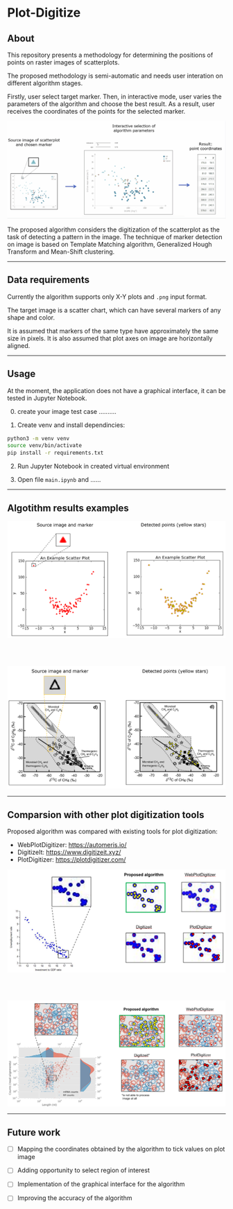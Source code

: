 # Plot-Digitize

## About

This repository presents a methodology for determining the positions of points on raster images of scatterplots.


The proposed methodology is semi-automatic and needs user interation on different algorithm stages.


Firstly, user select target marker. Then, in interactive mode, user varies the parameters of the algorithm and choose the best result.
As a result, user receives the coordinates of the points for the selected marker.


![](./readme_images/about.gif)



The proposed algorithm considers the digitization of the scatterplot as the task of detecting a pattern in the image.
The technique of marker detection on image is based on Template Matching algorithm, Generalized Hough Transform and Mean-Shift clustering.




---

## Data requirements



Currently the algorithm supports only X-Y plots and `.png` input format.

The target image is a scatter chart, which can have several markers of any shape and color.

It is assumed that markers of the same type have approximately the same size in pixels. It is also assumed that plot axes on image are horizontally aligned.


---

## Usage

At the moment, the application does not have a graphical interface, it can be tested in Jupyter Notebook.

0) create your image test case ..........

1) Create venv and install dependincies:
```sh
python3 -m venv venv
source venv/bin/activate
pip install -r requirements.txt
```

2) Run Jupyter Notebook in created virtual environment

3) Open file `main.ipynb` and ......



---

## Algotithm results examples


![](./readme_images/algorithm_results_examples_1.png)

<br/><br/>

![](./readme_images/algorithm_results_examples_2.png)



---

## Comparsion with other plot digitization tools

 

Proposed algorithm was compared with existing tools for plot digitization:
- WebPlotDigitizer: https://automeris.io/
- DigitizeIt: https://www.digitizeit.xyz/
- PlotDigitizer: https://plotdigitizer.com/


![](./readme_images/comparsion_1.png)

<br/><br/>

![](./readme_images/comparsion_2.png)



---


## Future work


- [ ] Mapping the coordinates obtained by the algorithm to tick values on plot image
- [ ] Adding opportunity to select region of interest
- [ ] Implementation of the graphical interface for the algorithm
- [ ] Improving the accuracy of the algorithm


